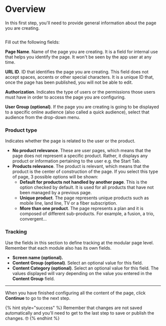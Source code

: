# Overview

In this first step, you'll need to provide general information about the page you are creating.

<figure><img src="../.gitbook/assets/NewPage.png" alt=""><figcaption></figcaption></figure>

Fill out the following fields:

**Page Name**. Name of the page you are creating. It is a field for internal use that helps you identify the page. It won't be seen by the app user at any time.

**URL ID**. ID that identifies the page you are creating. This field does not accept spaces, accents or other special characters. It is a unique ID that, once the page has been published, you will not be able to edit.

**Authorization**. Indicates the type of users or the permissions those users must have in order to access the page you are configuring.

**User Group (optional)**. If the page you are creating is going to be displayed to a specific online audience (also called a quick audience), select that audience from the drop-down menu.

### **Product type**

Indicates whether the page is related to the user or the product.

* **No product relevance**. These are user pages, which means that the page does not represent a specific product. Rather, it displays any product or information pertaining to the user e.g. the Start Tab.
* **Products relevance**. The product is relevant, which means that the product is the center of construction of the page. If you select this type of page, 3 possible options will be shown:
  * **Default for products not handled by another page**. This is the option checked by default. It is used for all products that have not been managed by a previous page.
  * **Unique product**. The page represents unique products such as mobile line, land line, TV or a fiber subscription.
  * **More than one product**. The page represents a plan and it is composed of different sub-products. For example, a fusion, a trio, convergent...

### Tracking

Use the fields in this section to define tracking at the modular page level. Remember that each module also has its own fields.

* **Screen name (optional).**
* **Content Group (optional)**. Select an optional value for this field.
* **Content Category (optional)**. Select an optional value for this field. The values ​​displayed will vary depending on the value you entered in the **Content Group** field.

***

When you have finished configuring all the content of the page, click **Continue** to go to the next step.

{% hint style="success" %}
Remember that changes are not saved automatically and you'll need to get to the last step to save or publish the changes. 🤓
{% endhint %}

